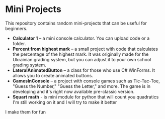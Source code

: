# Mini Projects 
This repository contains random mini-projects that can be useful for beginners.  

- **Calculator 1** – a mini console calculator. You can upload code or a folder.  
- **Percent from highest mark** – a small project with code that calculates the percentage of the highest mark. It was originally made for the Ukrainian grading system, but you can adjust it to your own school grading system.  
- **LateralAnimatedButton** – a class for those who use C# WinForms. It allows you to create animated buttons.  
- **GamesInConsole** – a project with console games such as Tic-Tac-Toe, "Guess the Number," "Guess the Letter," and more. The game is in developing and it's right now available pre-classic version. 
- **Squart math** - is mini module for python that will count you quadratics I'm still working on it and  I will try to make it better

I make them for fun
